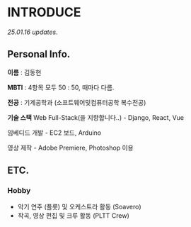 # INTRODUCE

*25.01.16 updates.*

## Personal Info.

**이름** : 김동현

**MBTI** : 4항목 모두 50 : 50, 때마다 다름.

**전공** : 기계공학과 (소프트웨어및컴퓨터공학 복수전공)

**기술 스택**
Web Full-Stack(을 지향합니다..) - Django, React, Vue

임베디드 개발 - EC2 보드, Arduino

영상 제작 - Adobe Premiere, Photoshop 이용

## ETC.

### Hobby

- 악기 연주 (플룻) 및 오케스트라 활동 (Soavero)
- 작곡, 영상 편집 및 크루 활동 (PLTT Crew)
